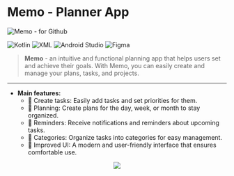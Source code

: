 # Memo - Planner App
![Memo - for Github](https://github.com/user-attachments/assets/d6968c37-1dbc-475d-8ad2-cf04ca5c3a29)

![Kotlin](https://img.shields.io/badge/-Kotlin-ffffff?style=flat&logo=kotlin)
![XML](https://img.shields.io/badge/-XML-ffffff?style=flat)
![Android Studio](https://img.shields.io/badge/-Android%20Studio-ffffff?style=flat&logo=android)
![Figma](https://img.shields.io/badge/-Figma-ffffff?style=flat&logo=figma)
> **Memo** - an intuitive and functional planning app that helps users set and achieve their goals. With Memo, you can easily create and manage your plans, tasks, and projects.
___

+ **Main features:**
    + :ledger: Create tasks: Easily add tasks and set priorities for them.
    + :memo: Planning: Create plans for the day, week, or month to stay organized.
    + :calendar: Reminders: Receive notifications and reminders about upcoming tasks.
    + :sunrise_over_mountains: Categories: Organize tasks into categories for easy management.
    + :art: Improved UI: A modern and user-friendly interface that ensures comfortable use.

<p align="center">
  <img src="![Memo - for Github](https://github.com/user-attachments/assets/d6968c37-1dbc-475d-8ad2-cf04ca5c3a29)

"></p>

